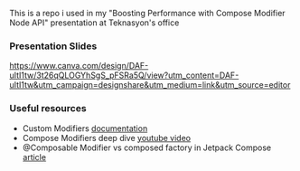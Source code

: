This is a repo i used in my "Boosting Performance with Compose Modifier Node API" presentation at Teknasyon's office

### Presentation Slides
https://www.canva.com/design/DAF-uItI1tw/3t26qQLOGYhSgS_pFSRa5Q/view?utm_content=DAF-uItI1tw&utm_campaign=designshare&utm_medium=link&utm_source=editor

### Useful resources
- Custom Modifiers [documentation](https://developer.android.com/develop/ui/compose/custom-modifiers)
- Compose Modifiers deep dive [youtube video](https://www.youtube.com/watch?v=BjGX2RftXsU)
- @Composable Modifier vs composed factory in Jetpack Compose [article](https://engineering.teknasyon.com/composable-modifier-vs-composed-factory-in-jetpack-compose-6cbb675b0e7b)
